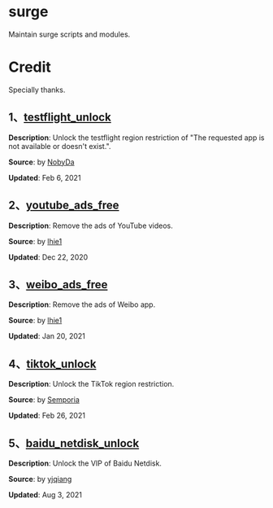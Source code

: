 # surge
Maintain surge scripts and modules.

# Credit
Specially thanks.

## 1、[testflight_unlock](./modules/testflight_unlock.sgmodule)
**Description**: Unlock the testflight region restriction of "The requested app is not available or doesn't exist.".

**Source**: by [NobyDa](https://github.com/NobyDa/Script/blob/master/Surge/Module/TestFlightDownload.sgmodule)

**Updated**: Feb 6, 2021

## 2、[youtube_ads_free](./modules/youtube_ads_free.sgmodule)
**Description**: Remove the ads of YouTube videos.

**Source**: by [lhie1](https://github.com/lhie1/Rules/blob/master/Surge/Surge%203/Module/YouTube.sgmodule)

**Updated**: Dec 22, 2020

## 3、[weibo_ads_free](./modules/weibo_ads_free.sgmodule)
**Description**: Remove the ads of Weibo app.

**Source**: by [lhie1](https://github.com/lhie1/Rules/blob/master/Surge/Surge%203/Module/Weibo.sgmodule)

**Updated**: Jan 20, 2021

## 4、[tiktok_unlock](./modules/tiktok_unlock)
**Description**: Unlock the TikTok region restriction.

**Source**: by [Semporia](https://github.com/Semporia/TikTok-Unlock/tree/master/Surge)

**Updated**: Feb 26, 2021

## 5、[baidu_netdisk_unlock](./modules/baidu_netdisk_unlock.sgmodule)
**Description**: Unlock the VIP of Baidu Netdisk.

**Source**: by [yjqiang](https://github.com/yjqiang/surge_scripts/blob/main/modules/baidu/baidu_yunpan.sgmodule)

**Updated**: Aug 3, 2021